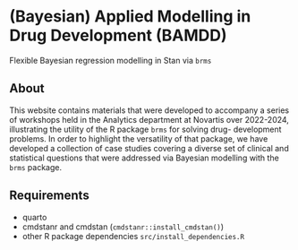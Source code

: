 # (Bayesian) Applied Modelling in Drug Development (BAMDD)

Flexible Bayesian regression modelling in Stan via `brms`

## About

This website contains materials that were developed to accompany a series of 
workshops held in the Analytics department at Novartis over 2022-2024,
illustrating the utility of the R package `brms` for solving drug-
development problems. In order to highlight the versatility of that package,
we have developed a collection of case studies covering a diverse set of 
clinical and statistical questions that were addressed via Bayesian modelling 
with the `brms` package. 

## Requirements

- quarto 
- cmdstanr and cmdstan (`cmdstanr::install_cmdstan()`)
- other R package dependencies `src/install_dependencies.R`